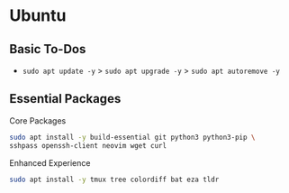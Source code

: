 # Ubuntu

## Basic To-Dos

- `sudo apt update -y` > `sudo apt upgrade -y` > `sudo apt autoremove -y`

## Essential Packages
Core Packages
```bash
sudo apt install -y build-essential git python3 python3-pip \
sshpass openssh-client neovim wget curl
```
Enhanced Experience
```bash
sudo apt install -y tmux tree colordiff bat eza tldr
```
